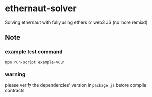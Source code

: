 # ethernaut-solver
Solving ethernaut with fully using ethers or web3 JS (no more remixd)

## Note
### example test command
`npm run-script example-vuln`
### warning
please verify the dependencies' version in `package.js` before compile contracts